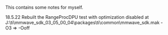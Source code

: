 This contains some notes for myself.  
  
18.5.22 Rebuilt the RangeProcDPU test with optimization disabled at J:\ti\mmwave_sdk_03_05_00_04\packages\ti\common\mmwave_sdk.mak -O3 => -Ooff
